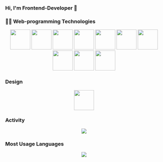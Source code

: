 ### Hi, I'm Frontend-Developer 👋
### :technologist: Web-programming Technologies <br>
<p align="center">
 <img src="https://cdn.simpleicons.org/html5/E34F26" height="64" width="64"/> 
 <img src="https://cdn.simpleicons.org/css3/1572B6" height="64" width="64"/> 
 <img src="https://cdn.simpleicons.org/git/F05032" height="64" width="64"/> 
 
 <img src="https://cdn.simpleicons.org/javascript/F7DF1E" height="64" width="64" />
 <img src="https://cdn.simpleicons.org/nodedotjs/339933" height="64" width="64" />
 <img src="https://cdn.simpleicons.org/typescript/3178C6" height="64" width="64"/> 
 <img src="https://cdn.simpleicons.org/react/61DAFB" height="64" width="64"/> 
 <img src="https://cdn.simpleicons.org/tailwindcss/06B6D4" height="64" width="64"/> 
 <img src="https://cdn.simpleicons.org/nestjs/E0234E" height="64" width="64"/> 
 <img src="https://cdn.simpleicons.org/express/000000" height="64" width="64"/> 
</p>

### Design <br>
<p align="center">
 <img src="https://cdn.simpleicons.org/figma/F24E1E" height="64" width="64"/>
</p>

### Activity <br>
<p align="center">
 <picture>
 <source 
   srcset="https://github-readme-stats.vercel.app/api?username=Octavian-imp&show_icons=true&theme=dark&text_color=ffffff&icon_color=00FFFF&hide_title=true&hide_border=true&include_all_commits=true"
   media="(prefers-color-scheme: dark)"
 />
 <source
   srcset="https://github-readme-stats.vercel.app/api?username=Octavian-imp&show_icons=true&text_color=000000&icon_color=00FFFF&hide_title=true&hide_border=true&include_all_commits=true"
   media="(prefers-color-scheme: light), (prefers-color-scheme: no-preference)"
 />
 <img src="https://github-readme-stats.vercel.app/api?username=Octavian-imp&show_icons=true&text_colorffffffF&icon_color=00FFFF&hide_title=true&hide_border=true&include_all_commits=true" />
 </picture>
</p>

### Most Usage Languages <br>
<p align="center">
 <picture>
 <source 
   srcset="https://github-readme-stats.vercel.app/api/top-langs/?username=Octavian-imp&show_icons=true&theme=dark&text_color=ffffff&icon_color=00FFFF&hide_title=true&hide_border=true&include_all_commits=true&layout=compact"
   media="(prefers-color-scheme: dark)"
 />
 <source
   srcset="https://github-readme-stats.vercel.app/api/top-langs/?username=Octavian-imp&show_icons=true&text_color=000000&icon_color=00FFFF&hide_title=true&hide_border=true&include_all_commits=true&layout=compact"
   media="(prefers-color-scheme: light), (prefers-color-scheme: no-preference)"
 />
 <img src="https://github-readme-stats.vercel.app/api/top-langs/?username=Octavian-imp&show_icons=true&text_colorffffffF&icon_color=00FFFF&hide_title=true&hide_border=true&include_all_commits=true&layout=compact" />
 </picture>
</p>

